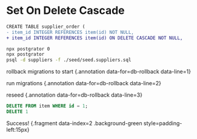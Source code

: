 # Set On Delete Cascade

<div class='row'>
<div class='cell-4'>

```diff
CREATE TABLE supplier_order (
- item_id INTEGER REFERENCES item(id) NOT NULL,
+ item_id INTEGER REFERENCES item(id) ON DELETE CASCADE NOT NULL, 
```

</div>
<div class='cell-2 smallest'>

</div>
</div> <!-- end row -->

<div class='row'>
<div class='cell-4'>

```bash {#db-rollback}
npx postgrator 0
npx postgrator
psql -d suppliers -f ./seed/seed.suppliers.sql
```

</div>
<div class='cell-2 tiny fragment' data-index=1>

rollback migrations to start {.annotation data-for=db-rollback data-line=1}

run migrations {.annotation data-for=db-rollback data-line=2}

reseed {.annotation data-for=db-rollback data-line=3}

</div>
</div> <!-- end row -->


<div class='row'>
<div class='cell-4'>

```sql {.fragment data-index=2}
DELETE FROM item WHERE id = 1;
DELETE 1
```

</div>
<div class='cell-2 smallest'>

Success! {.fragment data-index=2 .background-green style=padding-left:15px}

</div>
</div>

